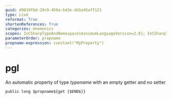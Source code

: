 ```yaml
---
guid: d9019fbd-29c9-459a-b43e-dd1e45aff121
type: Live
reformat: True
shortenReferences: True
categories: mnemonics
scopes: InCSharpTypeAndNamespace(minimumLanguageVersion=2.0); InCSharpTypeMember(minimumLanguageVersion=2.0)
parameterOrder: propname
propname-expression: constant("MyProperty")
---
```


# pgl

An automatic property of type $typename$ with an empty getter and no setter

```
public long $propname${get {$END$}}
```
